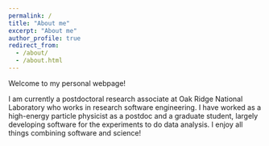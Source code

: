 ```yaml
---
permalink: /
title: "About me"
excerpt: "About me"
author_profile: true
redirect_from: 
  - /about/
  - /about.html
---
```


Welcome to my personal webpage!

I am currently a postdoctoral research associate at Oak Ridge National Laboratory who works in research software engineering. I have worked as a high-energy particle physicist as a postdoc and a graduate student, largely developing software for the experiments to do data analysis. I enjoy all things combining software and science!
